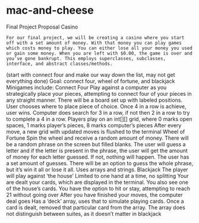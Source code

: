 # mac-and-cheese

Final Project Proposal
Casino

	For our final project, we will be creating a casino where you start off with a set amount of money. With that money you can play games which costs money to play. You can either lose all your money you used or gain some money. When you are left with $0.00, the game is over and you’ve gone bankrupt. This employs superclasses, subclasses, interface, and abstract classes/methods.
(start with connect four and make our way down the list, may not get everything done)
Goal: connect four, wheel of fortune, and blackjack 
Minigames include:
Connect Four
Play against a computer as you strategically place your pieces, attempting to connect four of your pieces in any straight manner.
There will be a board set up with labeled positions. 
User chooses where to place piece of choice.
Once 4 in a row is achieve, user wins.
Computer does search for 3 in a row, if not then 2 in a row to try to complete a 4 in a row.
Players play on an int[][] grid, where 0 marks open spaces, 1 marks player’s pieces, 8 marks computer’s pieces
After every move, a new grid with updated moves is flushed to the terminal
Wheel of Fortune
Spin the wheel and receive a random amount of money.
There will be a random phrase on the screen but filled blanks.
The user will guess a letter and if the letter is present in the phrase, the user will get the amount of money for each letter guessed. If not, nothing will happen.
The user has a set amount of guesses.
There will be an option to guess the whole phrase, but it’s win it all or lose it all.
Uses arrays and strings. 
Blackjack
The player will play against ‘the house’
Limited to one hand at a time, no splitting
Your are dealt your cards, which are displayed in the terminal.  You also see one of the house’s cards. 
You have the option to hit or stay, attempting to reach 21 without going over
After you have finished your moves, the computer deal goes
Has a ‘deck’ array, uses that to simulate playing cards. Once a card is dealt, removed that particular card from the array.  The array does not distinguish between suites, as it doesn’t matter in blackjack
